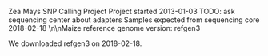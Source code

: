 Zea Mays SNP Calling Project
Project started 2013-01-03
TODO: ask sequencing center about adapters
Samples expected from sequencing core 2018-02-18
\n\nMaize reference genome version: refgen3

We downloaded refgen3 on 2018-02-18.
